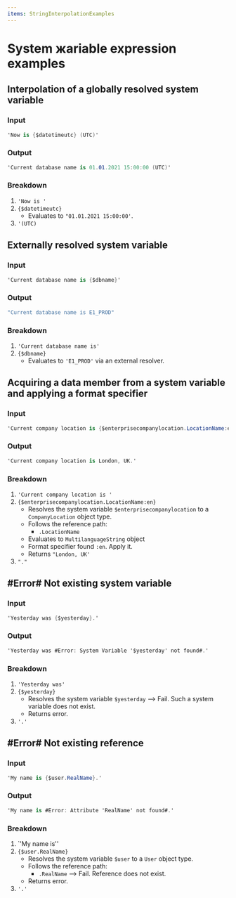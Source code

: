 ```yaml
---
items: StringInterpolationExamples
---
```


# System жariable expression examples

## Interpolation of a globally resolved system variable

### Input
```cs
'Now is {$datetimeutc} (UTC)'
```

### Output
```cs
'Current database name is 01.01.2021 15:00:00 (UTC)'
```

### Breakdown
1. `'Now is '`
2. `{$datetimeutc}`
    * Evaluates to `"01.01.2021 15:00:00'`.
3. `'(UTC)`

## Externally resolved system variable

### Input
```cs
'Current database name is {$dbname}'
```

### Output
```cs
"Current database name is E1_PROD"
```

### Breakdown
1. `'Current database name is'`
2. `{$dbname}`
    * Evaluates to `'E1_PROD'` via an external resolver.

## Acquiring a data member from a system variable and applying a format specifier

### Input
```cs
'Current company location is {$enterprisecompanylocation.LocationName:en}.'
```

### Output
```cs
'Current company location is London, UK.'
```

### Breakdown
1. `'Current company location is '`
2. `{$enterprisecompanylocation.LocationName:en}`
    * Resolves the system variable `$enterprisecompanylocation` to a `CompanyLocation` object type.
    * Follows the reference path:
        * `.LocationName`
    * Evaluates to `MultilanguageString` object
    * Format specifier found `:en`. Apply it.
    * Returns  `"London, UK'`
3. `"."`

## #Error# Not existing system variable

### Input
```cs
'Yesterday was {$yesterday}.'
```

### Output
```cs
'Yesterday was #Error: System Variable '$yesterday' not found#.'
```

### Breakdown
1. `'Yesterday was'`
2. `{$yesterday}`
    * Resolves the system variable `$yesterday` --> Fail. Such a system variable does not exist.
    * Returns error.
3. `'.'`

## #Error# Not existing reference

### Input
```cs
'My name is {$user.RealName}.'
```

### Output
```cs
'My name is #Error: Attribute 'RealName' not found#.'
```

### Breakdown
1. `'My name is''
2. `{$user.RealName}`
    * Resolves the system variable `$user` to a `User` object type.
    * Follows the reference path:
        * `.RealName` --> Fail. Reference does not exist.
    * Returns error.
3. `'.'`
